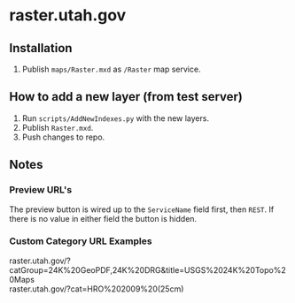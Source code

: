 raster.utah.gov
================

## Installation
1. Publish `maps/Raster.mxd` as `/Raster` map service.

## How to add a new layer (from test server)
1. Run `scripts/AddNewIndexes.py` with the new layers.
1. Publish `Raster.mxd`.
1. Push changes to repo.

## Notes
### Preview URL's
The preview button is wired up to the `ServiceName` field first, then `REST`. If there is no value in either field the button is hidden.

### Custom Category URL Examples
raster.utah.gov/?catGroup=24K%20GeoPDF,24K%20DRG&title=USGS%2024K%20Topo%20Maps  
raster.utah.gov/?cat=HRO%202009%20(25cm)
